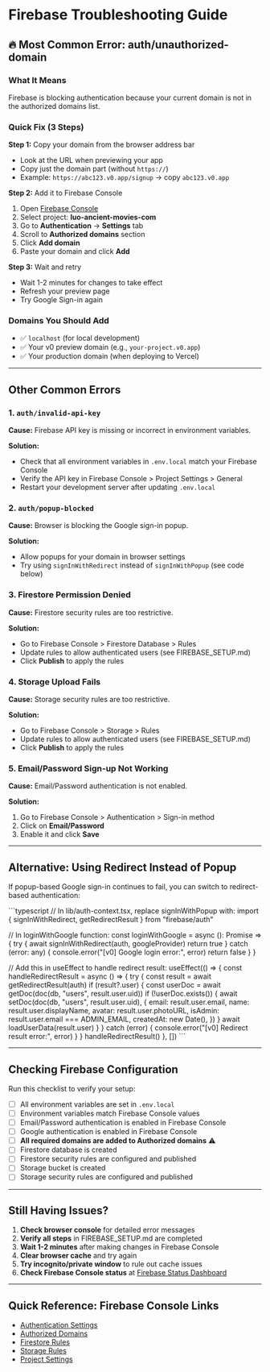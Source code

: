 # Firebase Troubleshooting Guide

## 🔥 Most Common Error: auth/unauthorized-domain

### What It Means
Firebase is blocking authentication because your current domain is not in the authorized domains list.

### Quick Fix (3 Steps)

**Step 1:** Copy your domain from the browser address bar
- Look at the URL when previewing your app
- Copy just the domain part (without `https://`)
- Example: `https://abc123.v0.app/signup` → copy `abc123.v0.app`

**Step 2:** Add it to Firebase Console
1. Open [Firebase Console](https://console.firebase.google.com/)
2. Select project: **luo-ancient-movies-com**
3. Go to **Authentication** → **Settings** tab
4. Scroll to **Authorized domains** section
5. Click **Add domain**
6. Paste your domain and click **Add**

**Step 3:** Wait and retry
- Wait 1-2 minutes for changes to take effect
- Refresh your preview page
- Try Google Sign-in again

### Domains You Should Add
- ✅ `localhost` (for local development)
- ✅ Your v0 preview domain (e.g., `your-project.v0.app`)
- ✅ Your production domain (when deploying to Vercel)

---

## Other Common Errors

### 1. `auth/invalid-api-key`

**Cause:** Firebase API key is missing or incorrect in environment variables.

**Solution:**
- Check that all environment variables in `.env.local` match your Firebase Console
- Verify the API key in Firebase Console > Project Settings > General
- Restart your development server after updating `.env.local`

### 2. `auth/popup-blocked`

**Cause:** Browser is blocking the Google sign-in popup.

**Solution:**
- Allow popups for your domain in browser settings
- Try using `signInWithRedirect` instead of `signInWithPopup` (see code below)

### 3. Firestore Permission Denied

**Cause:** Firestore security rules are too restrictive.

**Solution:**
- Go to Firebase Console > Firestore Database > Rules
- Update rules to allow authenticated users (see FIREBASE_SETUP.md)
- Click **Publish** to apply the rules

### 4. Storage Upload Fails

**Cause:** Storage security rules are too restrictive.

**Solution:**
- Go to Firebase Console > Storage > Rules
- Update rules to allow authenticated users (see FIREBASE_SETUP.md)
- Click **Publish** to apply the rules

### 5. Email/Password Sign-up Not Working

**Cause:** Email/Password authentication is not enabled.

**Solution:**
1. Go to Firebase Console > Authentication > Sign-in method
2. Click on **Email/Password**
3. Enable it and click **Save**

---

## Alternative: Using Redirect Instead of Popup

If popup-based Google sign-in continues to fail, you can switch to redirect-based authentication:

\`\`\`typescript
// In lib/auth-context.tsx, replace signInWithPopup with:
import { signInWithRedirect, getRedirectResult } from "firebase/auth"

// In loginWithGoogle function:
const loginWithGoogle = async (): Promise<boolean> => {
  try {
    await signInWithRedirect(auth, googleProvider)
    return true
  } catch (error: any) {
    console.error("[v0] Google login error:", error)
    return false
  }
}

// Add this in useEffect to handle redirect result:
useEffect(() => {
  const handleRedirectResult = async () => {
    try {
      const result = await getRedirectResult(auth)
      if (result?.user) {
        const userDoc = await getDoc(doc(db, "users", result.user.uid))
        if (!userDoc.exists()) {
          await setDoc(doc(db, "users", result.user.uid), {
            email: result.user.email,
            name: result.user.displayName,
            avatar: result.user.photoURL,
            isAdmin: result.user.email === ADMIN_EMAIL,
            createdAt: new Date(),
          })
        }
        await loadUserData(result.user)
      }
    } catch (error) {
      console.error("[v0] Redirect result error:", error)
    }
  }
  handleRedirectResult()
}, [])
\`\`\`

---

## Checking Firebase Configuration

Run this checklist to verify your setup:

- [ ] All environment variables are set in `.env.local`
- [ ] Environment variables match Firebase Console values
- [ ] Email/Password authentication is enabled in Firebase Console
- [ ] Google authentication is enabled in Firebase Console
- [ ] **All required domains are added to Authorized domains** ⚠️
- [ ] Firestore database is created
- [ ] Firestore security rules are configured and published
- [ ] Storage bucket is created
- [ ] Storage security rules are configured and published

---

## Still Having Issues?

1. **Check browser console** for detailed error messages
2. **Verify all steps** in FIREBASE_SETUP.md are completed
3. **Wait 1-2 minutes** after making changes in Firebase Console
4. **Clear browser cache** and try again
5. **Try incognito/private window** to rule out cache issues
6. **Check Firebase Console status** at [Firebase Status Dashboard](https://status.firebase.google.com/)

---

## Quick Reference: Firebase Console Links

- [Authentication Settings](https://console.firebase.google.com/project/luo-ancient-movies-com/authentication/providers)
- [Authorized Domains](https://console.firebase.google.com/project/luo-ancient-movies-com/authentication/settings)
- [Firestore Rules](https://console.firebase.google.com/project/luo-ancient-movies-com/firestore/rules)
- [Storage Rules](https://console.firebase.google.com/project/luo-ancient-movies-com/storage/rules)
- [Project Settings](https://console.firebase.google.com/project/luo-ancient-movies-com/settings/general)
